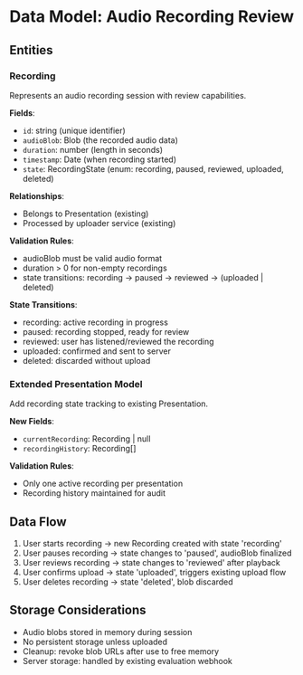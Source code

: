 # Data Model: Audio Recording Review

## Entities

### Recording

Represents an audio recording session with review capabilities.

**Fields**:

- `id`: string (unique identifier)
- `audioBlob`: Blob (the recorded audio data)
- `duration`: number (length in seconds)
- `timestamp`: Date (when recording started)
- `state`: RecordingState (enum: recording, paused, reviewed, uploaded, deleted)

**Relationships**:

- Belongs to Presentation (existing)
- Processed by uploader service (existing)

**Validation Rules**:

- audioBlob must be valid audio format
- duration > 0 for non-empty recordings
- state transitions: recording → paused → reviewed → (uploaded | deleted)

**State Transitions**:

- recording: active recording in progress
- paused: recording stopped, ready for review
- reviewed: user has listened/reviewed the recording
- uploaded: confirmed and sent to server
- deleted: discarded without upload

### Extended Presentation Model

Add recording state tracking to existing Presentation.

**New Fields**:

- `currentRecording`: Recording | null
- `recordingHistory`: Recording[]

**Validation Rules**:

- Only one active recording per presentation
- Recording history maintained for audit

## Data Flow

1. User starts recording → new Recording created with state 'recording'
2. User pauses recording → state changes to 'paused', audioBlob finalized
3. User reviews recording → state changes to 'reviewed' after playback
4. User confirms upload → state 'uploaded', triggers existing upload flow
5. User deletes recording → state 'deleted', blob discarded

## Storage Considerations

- Audio blobs stored in memory during session
- No persistent storage unless uploaded
- Cleanup: revoke blob URLs after use to free memory
- Server storage: handled by existing evaluation webhook
